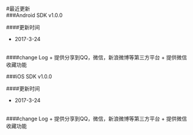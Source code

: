#最近更新
<br>
###Android SDK v1.0.0

####更新时间
+ 2017-3-24

<br>
####change Log
+ 提供分享到QQ，微信，新浪微博等第三方平台
+ 提供微信收藏功能 

###iOS SDK v1.0.0

####更新时间
+ 2017-3-24

<br>
####change Log
+ 提供分享到QQ，微信，新浪微博等第三方平台
+ 提供微信收藏功能 
  
  
